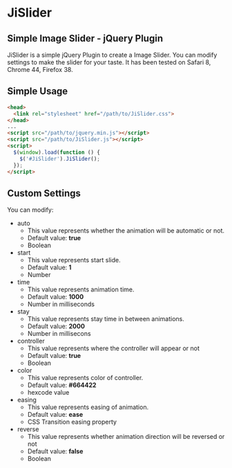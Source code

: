 JiSlider
========

Simple Image Slider - jQuery Plugin
-----------------------------------

JiSlider is a simple jQuery Plugin to create a Image Slider. You can modify settings to make the slider for your taste. It has been tested on Safari 8, Chrome 44, Firefox 38.

Simple Usage
------------

```html
<head>
  <link rel="stylesheet" href="/path/to/JiSlider.css">
</head>
...
<script src="/path/to/jquery.min.js"></script>
<script src="/path/to/JiSlider.js"></script>
<script>
  $(window).load(function () {
    $('#JiSlider').JiSlider();
  });
</script>
```

Custom Settings
---------------

You can modify:
  + auto
    + This value represents whether the animation will be automatic or not.
    + Default value: **true**
    + Boolean
  + start
    + This value represents start slide.
    + Default value: **1**
    + Number
  + time
    + This value represents animation time.
    + Default value: **1000**
    + Number in milliseconds
  + stay
    + This value represents stay time in between animations.
    + Default value: **2000**
    + Number in millisecons
  + controller
    + This value represents where the controller will appear or not
    + Default value: **true**
    + Boolean
  + color
    + This value represents color of controller.
    + Default value: **#664422**
    + hexcode value
  + easing
    + This value represents easing of animation.
    + Default value: **ease**
    + CSS Transition easing property
  + reverse
    + This value represents whether animation direction will be reversed or not
    + Default value: **false**
    + Boolean
